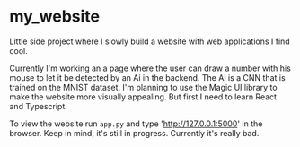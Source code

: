 # my_website

Little side project where I slowly build a website with web applications I find cool.

Currently I'm working an a page where the user can draw a number with his mouse to let it be detected by an Ai in the backend. The Ai is a CNN that is trained on the MNIST dataset. 
I'm planning to use the Magic UI library to make the website more visually appealing. But first I need to learn React and Typescript.

To view the website run `app.py` and type 'http://127.0.0.1:5000' in the browser. Keep in mind, it's still in progress. Currently it's really bad.
